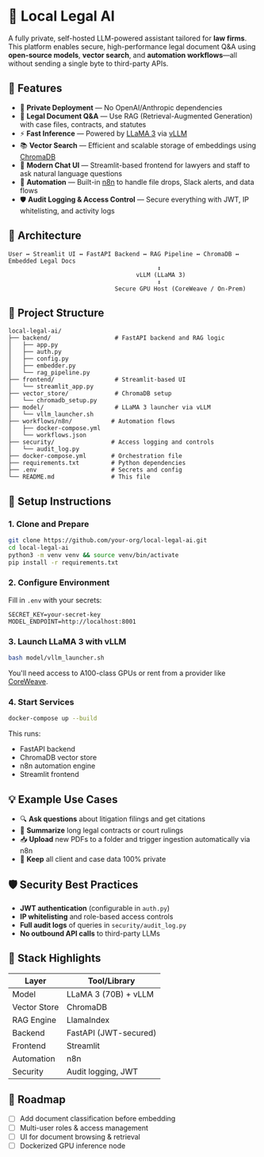 # 🧠 Local Legal AI

A fully private, self-hosted LLM-powered assistant tailored for **law firms**. This platform enables secure, high-performance legal document Q&A using **open-source models**, **vector search**, and **automation workflows**—all without sending a single byte to third-party APIs.

## 🚀 Features

- 🔐 **Private Deployment** — No OpenAI/Anthropic dependencies
- 🧾 **Legal Document Q&A** — Use RAG (Retrieval-Augmented Generation) with case files, contracts, and statutes
- ⚡️ **Fast Inference** — Powered by [LLaMA 3](https://ai.meta.com/llama/) via [vLLM](https://github.com/vllm-project/vllm)
- 📚 **Vector Search** — Efficient and scalable storage of embeddings using [ChromaDB](https://www.trychroma.com/)
- 💬 **Modern Chat UI** — Streamlit-based frontend for lawyers and staff to ask natural language questions
- 🔁 **Automation** — Built-in [n8n](https://n8n.io/) to handle file drops, Slack alerts, and data flows
- 🛡 **Audit Logging & Access Control** — Secure everything with JWT, IP whitelisting, and activity logs

## 🧱 Architecture

```
User ↔ Streamlit UI ↔ FastAPI Backend ↔ RAG Pipeline ↔ ChromaDB ↔ Embedded Legal Docs
                                          ↕
                                    vLLM (LLaMA 3)
                                          ↕
                              Secure GPU Host (CoreWeave / On-Prem)
```

## 📂 Project Structure

```
local-legal-ai/
├── backend/                  # FastAPI backend and RAG logic
│   ├── app.py
│   ├── auth.py
│   ├── config.py
│   ├── embedder.py
│   └── rag_pipeline.py
├── frontend/                 # Streamlit-based UI
│   └── streamlit_app.py
├── vector_store/             # ChromaDB setup
│   └── chromadb_setup.py
├── model/                    # LLaMA 3 launcher via vLLM
│   └── vllm_launcher.sh
├── workflows/n8n/           # Automation flows
│   ├── docker-compose.yml
│   └── workflows.json
├── security/                # Access logging and controls
│   └── audit_log.py
├── docker-compose.yml       # Orchestration file
├── requirements.txt         # Python dependencies
├── .env                     # Secrets and config
└── README.md                # This file
```

## 🧪 Setup Instructions

### 1. Clone and Prepare

```bash
git clone https://github.com/your-org/local-legal-ai.git
cd local-legal-ai
python3 -m venv venv && source venv/bin/activate
pip install -r requirements.txt
```

### 2. Configure Environment

Fill in `.env` with your secrets:

```env
SECRET_KEY=your-secret-key
MODEL_ENDPOINT=http://localhost:8001
```

### 3. Launch LLaMA 3 with vLLM

```bash
bash model/vllm_launcher.sh
```

You'll need access to A100-class GPUs or rent from a provider like [CoreWeave](https://www.coreweave.com/).

### 4. Start Services

```bash
docker-compose up --build
```

This runs:
- FastAPI backend
- ChromaDB vector store
- n8n automation engine
- Streamlit frontend

## 💡 Example Use Cases

- 🔍 **Ask questions** about litigation filings and get citations
- 📄 **Summarize** long legal contracts or court rulings
- 📥 **Upload** new PDFs to a folder and trigger ingestion automatically via n8n
- 🔐 **Keep** all client and case data 100% private

## 🛡 Security Best Practices

- **JWT authentication** (configurable in `auth.py`)
- **IP whitelisting** and role-based access controls
- **Full audit logs** of queries in `security/audit_log.py`
- **No outbound API calls** to third-party LLMs

## 🧩 Stack Highlights

| Layer        | Tool/Library          |
|-------------|-----------------------|
| Model        | LLaMA 3 (70B) + vLLM  |
| Vector Store | ChromaDB              |
| RAG Engine   | LlamaIndex            |
| Backend      | FastAPI (JWT-secured) |
| Frontend     | Streamlit             |
| Automation   | n8n                   |
| Security     | Audit logging, JWT    |

## 📌 Roadmap

- [ ] Add document classification before embedding
- [ ] Multi-user roles & access management
- [ ] UI for document browsing & retrieval
- [ ] Dockerized GPU inference node
